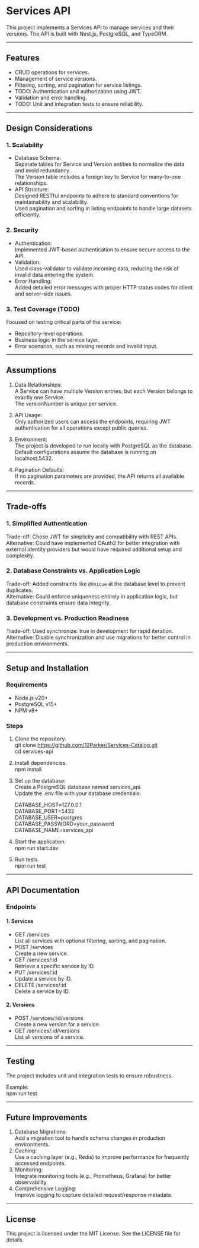 # **Services API**

This project implements a Services API to manage services and their versions. The API is built with Nest.js, PostgreSQL, and TypeORM.

---

## **Features**
- CRUD operations for services.
- Management of service versions.
- Filtering, sorting, and pagination for service listings.
- TODO: Authentication and authorization using JWT.
- Validation and error handling.
- TODO: Unit and integration tests to ensure reliability.

---

## **Design Considerations**
### **1. Scalability**
- Database Schema:  
  Separate tables for Service and Version entities to normalize the data and avoid redundancy.  
  The Version table includes a foreign key to Service for many-to-one relationships.
- API Structure:  
  Designed RESTful endpoints to adhere to standard conventions for maintainability and scalability.  
  Used pagination and sorting in listing endpoints to handle large datasets efficiently.

### **2. Security**
- Authentication:  
  Implemented JWT-based authentication to ensure secure access to the API.
- Validation:  
  Used class-validator to validate incoming data, reducing the risk of invalid data entering the system.
- Error Handling:  
  Added detailed error messages with proper HTTP status codes for client and server-side issues.

### **3. Test Coverage (TODO)**
Focused on testing critical parts of the service:
- Repository-level operations.
- Business logic in the service layer.
- Error scenarios, such as missing records and invalid input.

---

## **Assumptions**
1. Data Relationships:  
   A Service can have multiple Version entries, but each Version belongs to exactly one Service.  
   The versionNumber is unique per service.

2. API Usage:  
   Only authorized users can access the endpoints, requiring JWT authentication for all operations except public queries.

3. Environment:  
   The project is developed to run locally with PostgreSQL as the database.  
   Default configurations assume the database is running on localhost:5432.

4. Pagination Defaults:  
   If no pagination parameters are provided, the API returns all available records.

---

## **Trade-offs**
### **1. Simplified Authentication**
Trade-off: Chose JWT for simplicity and compatibility with REST APIs.  
Alternative: Could have implemented OAuth2 for better integration with external identity providers but would have required additional setup and complexity.

### **2. Database Constraints vs. Application Logic**
Trade-off: Added constraints like `@Unique` at the database level to prevent duplicates.  
Alternative: Could enforce uniqueness entirely in application logic, but database constraints ensure data integrity.

### **3. Development vs. Production Readiness**
Trade-off: Used synchronize: true in development for rapid iteration.  
Alternative: Disable synchronization and use migrations for better control in production environments.

---

## **Setup and Installation**
### **Requirements**
- Node.js v20+
- PostgreSQL v15+
- NPM v8+

### **Steps**
1. Clone the repository.  
   git clone https://github.com/12Parker/Services-Catalog.git  
   cd services-api  

2. Install dependencies.  
   npm install  

3. Set up the database:  
   Create a PostgreSQL database named services_api.  
   Update the .env file with your database credentials:  

   DATABASE_HOST=127.0.0.1  
   DATABASE_PORT=5432  
   DATABASE_USER=postgres  
   DATABASE_PASSWORD=your_password  
   DATABASE_NAME=services_api  

4. Start the application.  
   npm run start:dev  

5. Run tests.  
   npm run test  

---

## **API Documentation**

### **Endpoints**

#### **1. Services**
- GET /services  
  List all services with optional filtering, sorting, and pagination.
- POST /services  
  Create a new service.
- GET /services/:id  
  Retrieve a specific service by ID.
- PUT /services/:id  
  Update a service by ID.
- DELETE /services/:id  
  Delete a service by ID.

#### **2. Versions**
- POST /services/:id/versions  
  Create a new version for a service.
- GET /services/:id/versions  
  List all versions of a service.

---

## **Testing**

The project includes unit and integration tests to ensure robustness.

Example:  
npm run test  

---

## **Future Improvements**
1. Database Migrations:  
   Add a migration tool to handle schema changes in production environments.
2. Caching:  
   Use a caching layer (e.g., Redis) to improve performance for frequently accessed endpoints.
3. Monitoring:  
   Integrate monitoring tools (e.g., Prometheus, Grafana) for better observability.
4. Comprehensive Logging:  
   Improve logging to capture detailed request/response metadata.

---

## **License**
This project is licensed under the MIT License. See the LICENSE file for details.
